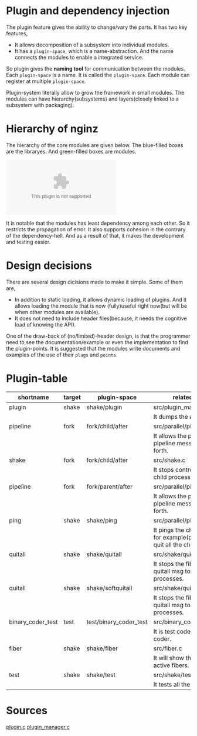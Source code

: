 
Plugin and dependency injection
===================================

The plugin feature gives the ability to change/vary the parts. It has two key features,

- It allows decomposition of a subsystem into individual modules.
- It has a `plugin-space`, which is a name-abstraction. And the name connects the modules to enable a integrated service. 

So plugin gives the **naming tool** for communication between the modules. Each `plugin-space` is a name. It is called the `plugin-space`. Each module can register at multiple `plugin-space`.

Plugin-system literally allow to grow the framework in small modules. The modules can have hierarchy(subsystems) and layers(closely linked to a subsystem with packaging).

Hierarchy of nginz
====================

The hierarchy of the core modules are given below. The blue-filled boxes are the libraryes. And green-filled boxes are modules.

![hierarchy](subsystem.dot)

It is notable that the modules has least dependency among each other. So it restricts the propagation of error. It also supports cohesion in the contrary of the dependency-hell. And as a result of that, it makes the development and testing easier.

Design decisions
================

There are several design dicisions made to make it simple. Some of them are,

- In addition to static loading, it allows dynamic loading of plugins. And it allows loading the module that is now (fully)useful right now(but will be when other modules are available). 
- It does not need to include header files(because, it needs the cognitive load of knowing the API). 

One of the draw-back of (no/limited)-header design, is that the programmer need to see the documentation/example or even the implementation to find the plugin-points. It is suggested that the modules write documents and examples of the use of their `plugs` and `points`.

Plugin-table
===========================

| shortname | target | plugin-space | related source 
| --- | --- | --- | --- 
| plugin |	shake |	shake/plugin |	src/plugin_manager.c
| ||| 		It dumps the avilable plugins
| pipeline |	fork |	fork/child/after |	src/parallel/pipeline.c
| ||| 		It allows the processes to pipeline messages to and forth.
| shake |	fork |	fork/child/after |	src/shake.c
| ||| 		It stops control socket in child process
| pipeline |	fork |	fork/parent/after |	src/parallel/pipeline.c
| ||| 		It allows the processes to pipeline messages to and forth.
| ping |	shake |	shake/ping |	src/parallel/ping.c
| ||| 		It pings the child process. for example(ping quit) will quit all the child process.
| quitall |	shake |	shake/quitall |	src/shake/quitall.c
| ||| 		It stops the fibers and sends quitall msg to other processes.
| quitall |	shake |	shake/softquitall |	src/shake/quitall.c
| ||| 		It stops the fibers and sends quitall msg to other processes.
| binary_coder_test |	test |	test/binary_coder_test |	src/binary_coder_extended.c
| ||| 		It is test code for binary coder.
| fiber |	shake |	shake/fiber |	src/fiber.c
| ||| 		It will show the number of active fibers.
| test |	shake |	shake/test |	src/shake/test.c
| ||| 		It tests all the test cases.


Sources
========

[plugin.c](src/plugin.c)
[plugin_manager.c](src/plugin_manager.c)

